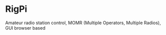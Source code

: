 # RigPi

Amateur radio station control, MOMR (Multiple Operators, Multiple Radios), GUI browser based
